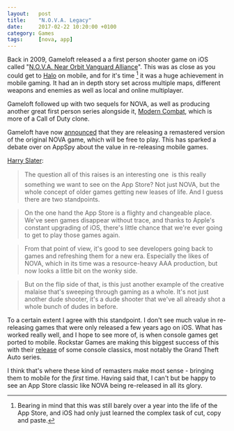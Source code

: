 ```yaml
---
layout:   post
title:    "N.O.V.A. Legacy"
date:     2017-02-22 10:20:00 +0100
category: Games
tags:     [nova, app]
---
```


Back in 2009, Gameloft released a a first person shooter game on iOS called "[N.O.V.A. Near Orbit Vanguard Alliance][novawiki]". This was as close as you could get to [Halo][halowiki] on mobile, and for it's time [^1] it was a huge achievement in mobile gaming. It had an in depth story set across multiple maps, different weapons and enemies as well as local and online multiplayer. 

Gameloft followed up with two sequels for NOVA, as well as producing another great first person series alongside it, [Modern Combat][mc], which is more of a Call of Duty clone. 

Gameloft have now [announced][glann] that they are releasing a remastered version of the original NOVA game, which will be free to play. This has sparked a debate over on AppSpy about the value in re-releasing mobile games. 

[Harry Slater][hsappspy]:
> The question all of this raises is an interesting one  is this really something we want to see on the App Store? Not just NOVA, but the whole concept of older games getting new leases of life. And I guess there are two standpoints.

> On the one hand the App Store is a flighty and changeable place. We've seen games disappear without trace, and thanks to Apple's constant upgrading of iOS, there's little chance that we're ever going to get to play those games again.

> From that point of view, it's good to see developers going back to games and refreshing them for a new era. Especially the likes of NOVA, which in its time was a resource-heavy AAA production, but now looks a little bit on the wonky side.

> But on the flip side of that, is this just another example of the creative malaise that's sweeping through gaming as a whole. It's not just another dude shooter, it's a dude shooter that we've all already shot a whole bunch of dudes in before.

To a certain extent I agree with this standpoint. I don't see much value in re-releasing games that were only released a few years ago on iOS. What has worked really well, and I hope to see more of, is when console games get ported to mobile. Rockstar Games are making this biggest success of this with their [release][bully] of some console classics, most notably the Grand Theft Auto series. 

I think that's where these kind of remasters make most sense - bringing them to mobile for the *first* time. Having said that, I can't but be happy to see an App Store classic like NOVA being re-released in all its glory.


[^1]:Bearing in mind that this was still barely over a year into the life of the App Store, and iOS had only just learned the complex task of cut, copy and paste.

[novawiki]:https://en.wikipedia.org/wiki/N.O.V.A._Near_Orbit_Vanguard_Alliance
[halowiki]:https://en.wikipedia.org/wiki/Halo:_Combat_Evolved
[mc]:https://en.wikipedia.org/wiki/Modern_Combat_(series)
[glann]:http://www.gameloft.com/central/n-o-v-a/nova-story-retrospective-part-1/
[hsappspy]:http://www.appspy.com/feature/11158/the-monday-musing-is-nova-legacy-a-step-in-the-wrong-direction-for-mobile
[bully]:http://colm.io/2016/12/08/bully-coming-to-mobile/
